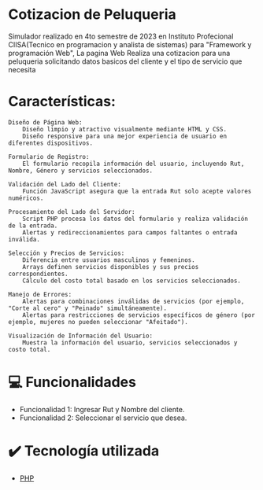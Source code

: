 # Cotizacion de Peluqueria

Simulador realizado en 4to semestre de 2023 en Instituto Profecional CIISA(Tecnico en programacion y analista de sistemas) para "Framework y programación Web", La pagina Web Realiza una cotizacion para una peluqueria solicitando datos basicos del cliente y el tipo de servicio que necesita

# Características:

    Diseño de Página Web:
        Diseño limpio y atractivo visualmente mediante HTML y CSS.
        Diseño responsive para una mejor experiencia de usuario en diferentes dispositivos.

    Formulario de Registro:
        El formulario recopila información del usuario, incluyendo Rut, Nombre, Género y servicios seleccionados.

    Validación del Lado del Cliente:
        Función JavaScript asegura que la entrada Rut solo acepte valores numéricos.

    Procesamiento del Lado del Servidor:
        Script PHP procesa los datos del formulario y realiza validación de la entrada.
        Alertas y redireccionamientos para campos faltantes o entrada inválida.

    Selección y Precios de Servicios:
        Diferencia entre usuarios masculinos y femeninos.
        Arrays definen servicios disponibles y sus precios correspondientes.
        Cálculo del costo total basado en los servicios seleccionados.

    Manejo de Errores:
        Alertas para combinaciones inválidas de servicios (por ejemplo, "Corte al cero" y "Peinado" simultáneamente).
        Alertas para restricciones de servicios específicos de género (por ejemplo, mujeres no pueden seleccionar "Afeitado").

    Visualización de Información del Usuario:
        Muestra la información del usuario, servicios seleccionados y costo total.

# 💻 Funcionalidades

- Funcionalidad 1: Ingresar Rut y Nombre del cliente.
- Funcionalidad 2: Seleccionar el servicio que desea.


# ✔️ Tecnología utilizada

- [PHP](https://www.php.net/manual/es/index.php)

